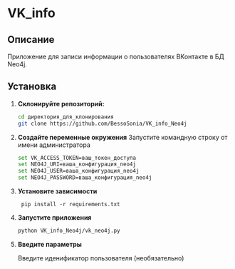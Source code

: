 # VK_info

## Описание

Приложение для записи информации о пользователях ВКонтакте в БД Neo4j.


## Установка

1. **Склонируйте репозиторий:**
   ```bash
   cd директория_для_клонирования
   git clone https://github.com/BessoSonia/VK_info_Neo4j


2. **Создайте переменные окружения**
   Запустите командную строку от имени администратора

   ```bash
   set VK_ACCESS_TOKEN=ваш_токен_доступа
   set NEO4J_URI=ваша_конфигурация_neo4j
   set NEO4J_USER=ваша_конфигурация_neo4j
   set NEO4J_PASSWORD=ваша_конфигурация_neo4j
   ```


3. **Установите зависимости**

   ```
    pip install -r requirements.txt
   ```


3. **Запустите приложения**

   ```bash
   python VK_info_Neo4j/vk_neo4j.py
   ```


4. **Введите параметры**

   Введите иденификатор пользователя (необязательно)
